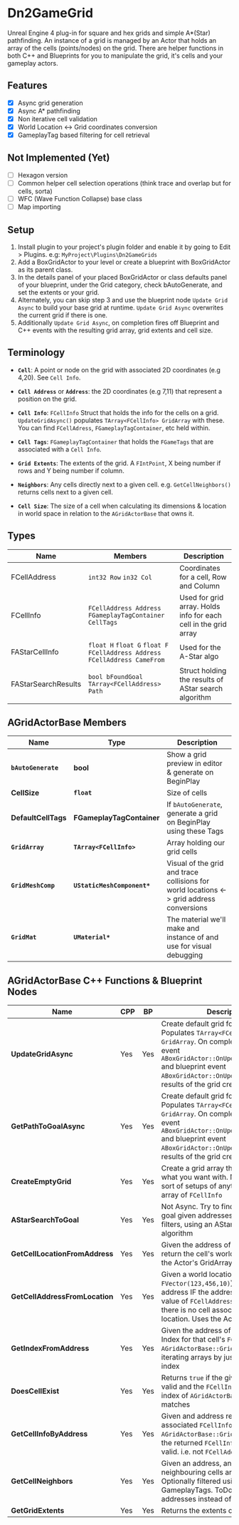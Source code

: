 # Dn2GameGrid

Unreal Engine 4 plug-in for square and hex grids and simple A*(Star) pathfinding. An instance of a grid is managed by an Actor that holds an array of the cells (points/nodes) on the grid. There are helper functions in both C++ and Blueprints for you to manipulate the grid, it's cells and your gameplay actors.

## Features
- [x] Async grid generation
- [x] Async A* pathfinding
- [x] Non iterative cell validation
- [x] World Location <-> Grid coordinates conversion
- [x] GameplayTag based filtering for cell retrieval

## Not Implemented (Yet)
- [ ] Hexagon version
- [ ] Common helper cell selection operations (think trace and overlap but for cells, sorta)
- [ ] WFC (Wave Function Collapse) base class
- [ ] Map importing

## Setup
1. Install plugin to your project's plugin folder and enable it by going to Edit > Plugins. e.g: `MyProject\Plugins\Dn2GameGrids`
2. Add a BoxGridActor to your level or create a blueprint with BoxGridActor as its parent class.
3. In the details panel of your placed BoxGridActor  or class defaults panel of your blueprint, under the Grid category, check bAutoGenerate, and set the extents or your grid.
4. Alternately, you can skip step 3 and use the blueprint node `Update Grid Async` to build your base grid at runtime. `Update Grid Async` overwrites the current grid if there is one.
5. Additionally `Update Grid Async`, on completion fires off Blueprint and C++ events with the resulting grid array, grid extents and cell size.

## Terminology
- **`Cell`**: A point or node on the grid with associated 2D coordinates (e.g 4,20). See `Cell Info`.

- **`Cell Address`** or **`Address`**: the 2D coordinates (e.g 7,11) that represent a position on the grid.

- **`Cell Info`**: `FCellInfo` Struct that holds the info for the cells on a grid. `UpdateGridAsync()` populates `TArray<FCellInfo> GridArray` with these. You can find `FCellAdress`, `FGameplayTagContainer`, etc held within.

- **`Cell Tags`**: `FGameplayTagContainer` that holds the `FGameTags` that are associated with a `Cell Info`.

- **`Grid Extents`**: The extents of the grid. A `FIntPoint`, X being number if rows and Y being number if column.

- **`Neighbors`**: Any cells directly next to a given cell. e.g. `GetCellNeighbors()` returns cells next to a given cell.

- **`Cell Size`**: The size of a cell when calculating its dimensions & location in world space in relation to the `AGridActorBase` that owns it.

## Types
| Name | Members | Description |
|-|-|-|
| FCellAddress | `int32 Row` `in32 Col` | Coordinates for a cell, Row and Column|
| FCellInfo | `FCellAddress Address` `FGameplayTagContainer CellTags`| Used for grid array. Holds info for each cell in the grid array |
| FAStarCellInfo | `float H` `float G` `float F` `FCellAddress Address` `FCellAddress CameFrom` | Used for the A-Star algo |
| FAStarSearchResults | `bool bFoundGoal` `TArray<FCellAddress> Path` | Struct holding the results of AStar search algorithm |


## AGridActorBase Members
<!--
**`bool` `bAutoGenerate`**: If the actor should generate a grid.
**`float` `CellSize`**: Size of cells.
**`FGameplayTagContainer` `DefaultCellTags`**: If `bAutoGenerate` is true we generate a grid on BeginPlay using these Tags.
**`TArray<FCellInfo>` `GridArray`**: Array holding our grid.
**`UStaticMeshComponent*` `GridMeshComp`**: Mesh component for visuals of the grid and trace collisions for world locations <> grid address conversions.
**`UMaterial*` `GridMat`**:	The material we'll make and instance of and use for visual debugging. -->
| Name                        | Type                  | Description                                                                              |
|-----------------------------|-----------------------|------------------------------------------------------------------------------------------|
| **`bAutoGenerate`** | **bool** | Show a grid preview in editor & generate on BeginPlay |
| **CellSize** | **`float`** | Size of cells |
| **DefaultCellTags** | **FGameplayTagContainer** | If `bAutoGenerate`, generate a grid on BeginPlay using these Tags |
| **`GridArray`** | **`TArray<FCellInfo>`** | Array holding our grid cells |
| **`GridMeshComp`** | **`UStaticMeshComponent*`** | Visual of the grid and trace collisions for world locations <-> grid address conversions |
| **`GridMat`** | **`UMaterial*`** | The material we'll make and instance of and use for visual debugging |


## AGridActorBase C++ Functions & Blueprint Nodes
| Name | CPP | BP | Description |
|-|-|-|-|
| **UpdateGridAsync** | Yes | Yes | Create default grid for this grid actor. Populates `TArray<FCellInfo> GridArray`. On completion calls C++ event `ABoxGridActor::OnUpdateGrid_Internal` and blueprint event `ABoxGridActor::OnUpdateGrid` with the results of the grid creation. |
| **GetPathToGoalAsync** | Yes | Yes |Create default grid for this grid actor. Populates `TArray<FCellInfo> GridArray`. On completion calls C++ event `ABoxGridActor::OnUpdateGrid_Internal` and blueprint event `ABoxGridActor::OnUpdateGrid` with the results of the grid creation|
| **CreateEmptyGrid** | Yes | Yes | Create a grid array that you can do what you want with. Not Async. No sort of setups of anything. Just an array of `FCellInfo` |
| **AStarSearchToGoal** | Yes | Yes | Not Async. Try to find a path to the goal given addresses and optional filters, using an AStar pathfinding algorithm |
| **GetCellLocationFromAddress**| Yes | Yes | Given the address of a cell (e.g 12,24) return the cell's world location. Uses the Actor's GridArray |
| **GetCellAddressFromLocation** | Yes | Yes | Given a world location (e.g `FVector(123,456,10)`) return a cell address IF the address is valid. Return value of `FCellAddress(-1,-1)` means there is no cell associated with given location. Uses the Actor's GridArray |
| **GetIndexFromAddress** | Yes | Yes | Given the address of a cell, return the Index for that cell's `FCellInfo` in `AGridActorBase::GridArray`. Avoids iterating arrays by just calculation its index |
| **DoesCellExist** | Yes | Yes | Returns `true` if the given address is valid and the `FCellInfo` in the assumed index of `AGridActorBase::GridArray` matches |
| **GetCellInfoByAddress** | Yes | Yes | Given and address returns the associated `FCellInfo` from `AGridActorBase::GridArray`. Make sure the returned `FCellInfo::Address` is valid. i.e. not `FCellAddress(-1,-1)` |
| **GetCellNeighbors** | Yes | Yes | Given an address, an array of neighbouring cells are returned. Optionally filtered using GameplayTags. ToDo: maybe return addresses instead of cell infos |
| **GetGridExtents** | Yes | Yes | Returns the extents of the grid. |


<!--
**`AGridActorBase::UpdateGridAsync()`**: Create default grid for this grid actor. Populates `TArray<FCellInfo> GridArray`. On completion calls C++ event `ABoxGridActor::OnUpdateGrid_Internal` and blueprint event `ABoxGridActor::OnUpdateGrid` with the results of the grid creation.

**`AGridActorBase::GetPathToGoalAsync()`**: Try to find a path to the goal given addresses and optional filters, using an AStar pathfinding algorithm. On completion calls C++ event `ABoxGridActor::OnAStarSearchEnd_Internal` and blueprint event `ABoxGridActor::OnAStarSearchEnd` with the results of the search.

**`AGridActorBase::CreateEmptyGrid()`**: Create a grid array that you can do what you want with. Not Async. No sort of setups of anything. Just an array of `FCellInfo`s.

**`AGridActorBase::AStarSearchToGoal()`**: Not Async. Try to find a path to the goal given addresses and optional filters, using an AStar pathfinding algorithm. (this version SHOULD take a FCellInfo array as a praram. Will fix soon).

**`AGridActorBase::GetCellLocationFromAddress()`**: Given the address of a cell (e.g 12,24) return the cell's world location. Uses the Actor's GridArray;

**`AGridActorBase::GetCellAddressFromLocation()`**: Given a world location (e.g `FVector(123,456,10)`) return a cell address IF the address is valid. Return value of `FCellAddress(-1,-1)` means there is no cell associated with given location. Uses the Actor's GridArray;

**`AGridActorBase::GetIndexFromAddress()`**: Given the address of a cell, return the Index for that cell's `FCellInfo` in `AGridActorBase::GridArray`. Avoids iterating arrays by just calculation its index.

**`AGridActorBase::DoesCellExist()`**: Returns `true` if the given address is valid and the `FCellInfo` in the assumed index of `AGridActorBase::GridArray` matches.

**`AGridActorBase::GetCellInfoByAddress()`**: Given and address returns the associated `FCellInfo` from `AGridActorBase::GridArray`. Make sure the returned `FCellInfo::Address` is valid. i.e. not `FCellAddress(-1,-1)`

**`AGridActorBase::GetCellNeighbors()`**: Given an address, an array of neighbouring cells are returned. Optionally filtered using GameplayTags. ToDo: add FCellInfo array parameter instead of targeting AGridActorBase::GridArray & maybe return addresses instead of cell infos.

**`AGridActorBase::GetGridExtents()`**: Returns the extents of the grid.
-->